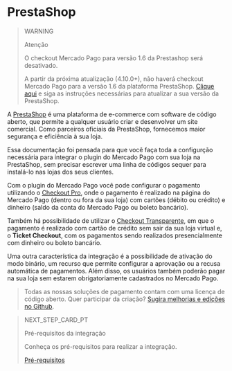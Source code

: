 # PrestaShop

> WARNING
>
> Atenção
> 
> O checkout Mercado Pago para versão 1.6 da Prestashop será desativado.
>
> A partir da próxima atualização (4.10.0+), não haverá checkout Mercado Pago para a versão 1.6 da plataforma PrestaShop. [Clique aqui](https://devdocs.prestashop.com/1.7/basics/keeping-up-to-date/) e siga as instruções necessárias para atualizar a sua versão da PrestaShop.

A [PrestaShop](https://www.prestashop.com/pt/) é uma plataforma de e-commerce com software de código aberto, que permite a qualquer usuário criar e desenvolver um site comercial. Como parceiros oficiais da PrestaShop, fornecemos maior segurança e eficiência à sua loja.
 
Essa documentação foi pensada para que você faça toda a configurção necessária para integrar o plugin do Mercado Pago com sua loja na PrestaShop, sem precisar escrever uma linha de códigos sequer para instalá-lo nas lojas dos seus clientes.
  
Com o plugin do Mercado Pago você pode configurar o pagamento utilizando o [Checkout Pro](https://www.mercadopago.[FAKER][URL][DOMAIN]/developers/pt/guides/online-payments/checkout-pro/introduction), onde o pagamento é realizado na página do Mercado Pago (dentro ou fora da sua loja) com cartões (débito ou crédito) e dinheiro (saldo da conta do Mercado Pago ou boleto bancário).
 
Também há possibilidade de utilizar o [Checkout Transparente](https://www.mercadopago.[FAKER][URL][DOMAIN]/developers/pt/guides/online-payments/checkout-api/introduction), em que o pagamento é realizado com cartão de crédito sem sair da sua loja virtual e, o **Ticket Checkout**, com os pagamentos sendo realizados presencialmente com dinheiro ou boleto bancário.
 
Uma outra característica da integração é a possibilidade de ativação do modo binário, um recurso que permite configurar a aprovação ou a recusa automática de pagamentos. Além disso, os usuários também poderão pagar na sua loja sem estarem obrigatoriamente cadastrados no Mercado Pago.
 
> Todas as nossas soluções de pagamento contam com uma licença de código aberto. Quer participar da criação? [Sugira melhorias e edições no Github](https://github.com/mercadopago/cart-prestashop-7).
 
> NEXT_STEP_CARD_PT
>
> Pré-requisitos da integração
>
> Conheça os pré-requisitos para realizar a integração.
>
> [Pré-requisitos](https://www.mercadopago[FAKER][URL][DOMAIN]/developers/pt/guides/plugins/prestashop/previous-requirements)
